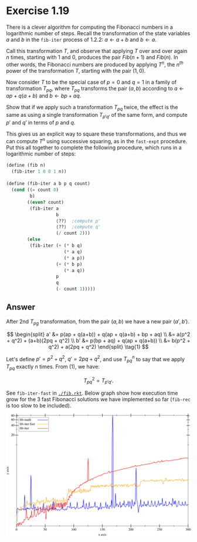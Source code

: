 # Exercise 1.19

There is a clever algorithm for computing the Fibonacci numbers in a logarithmic
number of steps. Recall the transformation of the state variables $a$ and $b$ in
the `fib-iter` process of 1.2.2: $a \leftarrow a+b$ and $b \leftarrow a$.

Call this transformation $T$, and observe that applying $T$ over and over again
$n$ times, starting with 1 and 0, produces the pair $Fib(n+1)$ and $Fib(n)$. In
other words, the Fibonacci numbers are produced by applying $T^n$, the $n^{th}$
power of the transformation $T$, starting with the pair $(1, 0)$.

Now consider $T$ to be the special case of $p=0$ and $q=1$ in a family of
transformation $T_{pq}$, where $T_{pq}$ transforms the pair $(a, b)$ according
to $a \leftarrow ap +q(a+b)$ and $b \leftarrow bp + aq$.

Show that if we apply such a transformation $T_{pq}$ twice, the effect is the
same as using a single transformation $T_{p'q'}$ of the same form, and compute
$p'$ and $q'$ in terms of $p$ and $q$.

This gives us an explicit way to square these transformations, and thus we can
compute $T^n$ using successive squaring, as in the `fast-expt` procedure. Put
this all together to complete the following procedure, which runs in a
logarithmic number of steps:

```scheme
(define (fib n)
  (fib-iter 1 0 0 1 n))

(define (fib-iter a b p q count)
  (cond ((= count 0)
         b)
        ((even? count)
         (fib-iter a
                   b
                   ⟨??⟩  ;compute p'
                   ⟨??⟩  ;compute q'
                   (/ count 2)))
        (else
         (fib-iter (+ (* b q)
                      (* a q)
                      (* a p))
                   (+ (* b p)
                      (* a q))
                   p
                   q
                   (- count 1)))))
```

## Answer

After 2nd $T_{pg}$ transformation, from the pair $(a, b)$ we have a new pair
$(a', b')$.

$$
\begin{split}
a' &= p(ap + q(a+b)) + q(ap + q(a+b) + bp + aq) \\
   &= a(p^2 + q^2) + (a+b)(2pq + q^2) \\
b' &= p(bp + aq) + q(ap + q(a+b)) \\
   &= b(p^2 + q^2) + a(2pq + q^2)
\end{split}
\tag{1}
$$

Let's define $p'=p^2 + q^2$, $q'=2pq+q^2$, and use $T_{pq}^n$ to say that we
apply $T_{pq}$ exactly $n$ times. From $(1)$, we have:

$$
T_{pq}^2 = T_{p'q'}.
$$

See `fib-iter-fast` in [`./fib.rkt`](./fib.rkt). Below graph show how execution
time grow for the 3 fast Fibonacci solutions we have implemented so far
(`fib-rec` is too slow to be included).

![Order of Growth of Fibonacci solutions ](./fib.svg)
